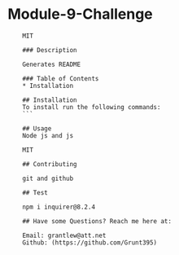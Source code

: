 # Module-9-Challenge

        MIT

        ### Description

        Generates README

        ### Table of Contents
        * Installation

        ## Installation
        To install run the following commands:
        ```

        ## Usage
        Node js and js

        MIT

        ## Contributing

        git and github
        
        ## Test

        npm i inquirer@8.2.4
        
        ## Have some Questions? Reach me here at:

        Email: grantlew@att.net
        Github: (https://github.com/Grunt395)
    